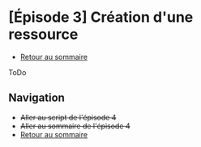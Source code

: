 # [Épisode 3] Création d'une ressource

* [Retour au sommaire](https://github.com/SailsToDoAppTutorial/Francais/blob/master/Ep3#Épisode-3-création-d-une-ressource)

ToDo

## Navigation

* ~~Aller au script de l'épisode 4~~
* ~~Aller au sommaire de l'épisode 4~~
* [Retour au sommaire](https://github.com/SailsToDoAppTutorial/Francais/blob/master/Ep3#Épisode-3-création-d-une-ressource)